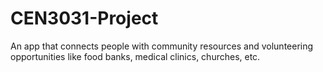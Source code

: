 # CEN3031-Project

An app that connects people with community resources and volunteering opportunities like food banks, medical clinics, churches, etc. 
